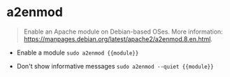 # a2enmod
> Enable an Apache module on Debian-based OSes.
> More information: <https://manpages.debian.org/latest/apache2/a2enmod.8.en.html>.

- Enable a module
`sudo a2enmod {{module}}`

- Don't show informative messages
`sudo a2enmod --quiet {{module}}`
